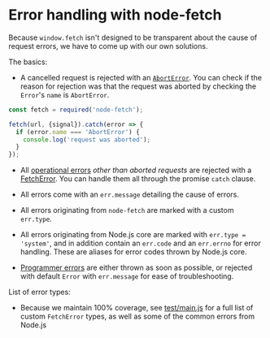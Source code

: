 
Error handling with node-fetch
==============================

Because `window.fetch` isn't designed to be transparent about the cause of request errors, we have to come up with our own solutions.

The basics:

- A cancelled request is rejected with an [`AbortError`](https://github.com/node-fetch/node-fetch/blob/master/README.md#class-aborterror). You can check if the reason for rejection was that the request was aborted by checking the `Error`'s `name` is `AbortError`.

```js
const fetch = required('node-fetch');

fetch(url, {signal}).catch(error => {
  if (error.name === 'AbortError') {
    console.log('request was aborted');
  }
});
```

- All [operational errors][joyent-guide] *other than aborted requests* are rejected with a [FetchError](https://github.com/node-fetch/node-fetch/blob/master/README.md#class-fetcherror). You can handle them all through the promise `catch` clause.

- All errors come with an `err.message` detailing the cause of errors.

- All errors originating from `node-fetch` are marked with a custom `err.type`.

- All errors originating from Node.js core are marked with `err.type = 'system'`, and in addition contain an `err.code` and an `err.errno` for error handling. These are aliases for error codes thrown by Node.js core.

- [Programmer errors][joyent-guide] are either thrown as soon as possible, or rejected with default `Error` with `err.message` for ease of troubleshooting.

List of error types:

- Because we maintain 100% coverage, see [test/main.js](https://github.com/node-fetch/node-fetch/blob/master/test/main.js) for a full list of custom `FetchError` types, as well as some of the common errors from Node.js

[joyent-guide]: https://www.joyent.com/node-js/production/design/errors#operational-errors-vs-programmer-errors
